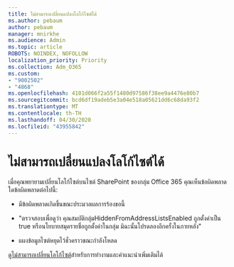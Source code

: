 ```yaml
---
title: ไม่สามารถเปลี่ยนแปลงโลโก้ไซต์ได้
ms.author: pebaum
author: pebaum
manager: mnirkhe
ms.audience: Admin
ms.topic: article
ROBOTS: NOINDEX, NOFOLLOW
localization_priority: Priority
ms.collection: Adm_O365
ms.custom:
- "9002502"
- "4868"
ms.openlocfilehash: 4101d066f2a55f1480d97586f38ee9a4476e80b7
ms.sourcegitcommit: bcd6df19adeb5e3a04e518a05621dd6c68da93f2
ms.translationtype: MT
ms.contentlocale: th-TH
ms.lasthandoff: 04/30/2020
ms.locfileid: "43955842"
---
```

# <a name="unable-to-change-site-logo"></a>ไม่สามารถเปลี่ยนแปลงโลโก้ไซต์ได้

เมื่อคุณพยายามเปลี่ยนโลโก้ไซต์บนไซต์ SharePoint ของกลุ่ม Office 365 คุณเห็นข้อผิดพลาดใดข้อผิดพลาดต่อไปนี้:

- มีข้อผิดพลาดเกิดขึ้นขณะประมวลผลการร้องขอนี้

- "ตรวจสอบเพื่อดูว่า คุณสมบัติกลุ่มHiddenFromAddressListsEnabled ถูกตั้งค่าเป็น true หรือนโยบายสมุดรายชื่อถูกตั้งค่าในกลุ่ม มิฉะนั้นโปรดลองอีกครั้งในภายหลัง"

- แผงข้อมูลไซต์หยุดไว้ชั่วคราวขณะกําลังโหลด

[ดูไม่สามารถเปลี่ยนโลโก้ไซต์](https://docs.microsoft.com/sharepoint/troubleshoot/sites/error-when-changing-o365-site-logo)สําหรับการทํางานและคําแนะนําเพิ่มเติมได้

